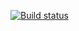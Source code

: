 [![Build status](https://ci.appveyor.com/api/projects/status/xmaem2dy7jltg7e0/branch/main?svg=true)](https://ci.appveyor.com/project/Elena15414/testmode/branch/main)
